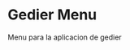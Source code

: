 <!-- This README file is going to be the one displayed on the Grafana.com website for your plugin -->

# Gedier Menu

Menu para la aplicacion de gedier
